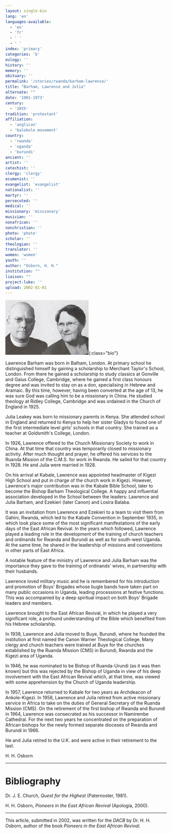 ```yaml
---
layout: single-bio
lang: 'en'
languages-available:
  - 'en'
  - 'fr'
  - ' '
  - ' '
index: 'primary'
categories: 'b'
eulogy: ''
history: ''
memory: ''
obituary: ''
permalink: '/stories/rwanda/barham-lawrence/'
title: "Barham, Lawrence and Julia"
alternate: ""
date: '1901-1973'
century:
  - '20th'
tradition: 'protestant'
affiliation:
  - 'anglican'
  - 'balokole movement'
country:
  - 'rwanda'
  - 'uganda'
  - 'burundi'
ancient: ''
artist: ''
catechist: ''
clergy: 'clergy'
ecumenist: ''
evangelist: 'evangelist'
nationalist: ''
martyr: ''
persecuted: ''
medical: ''
missionary: 'missionary'
musician: ''
nonafrican: ''
nonchristian: ''
photo: 'photo'
scholar: ''
theologian: ''
translator: ''
women: 'women'
youth: ''
author: "Osborn, H. H."
institution: ""
liaison: ""
project-luke: ''
upload: 2002-01-01
---
```


![Lawrence and Julia Barham](/images/bio-pics/rwanda/barham-lawrence/barham_lawrenceandjulia-small.jpg){:class="bio"}

Lawrence Barham was born in Balham, London.  At primary school he distinguished himself by gaining a scholarship to Merchant Taylor's School, London.  From there he gained a scholarship to study classics at Gonville and Gaius College, Cambridge, where he gained a first class honours degree and was invited to stay on as a don, specialising in Hebrew and Aramaic.  By this time, however, having been converted at the age of 13, he was sure God was calling him to be a missionary in China.  He studied theology at Ridley  College, Cambridge and was ordained in the Church of England in 1925.

Julia Leakey was born to missionary parents in Kenya.  She attended school in England and returned to Kenya to help her sister Gladys to found one of the first intermediate level girls' schools in that country.  She trained as a teacher at Goldsmith's College, London.

In 1926, Lawrence offered to the Church Missionary Society to work in China.  At that time that country was temporarily closed to missionary activity.  After much thought and prayer, he offered his services to the Ruanda Mission of the C.M.S. for work in Rwanda.  He sailed for that country in 1928.  He and Julia were married in 1928.

On his arrival at Kabale, Lawrence was appointed headmaster of Kigezi High School and put in charge of the church work in Kigezi.  However, Lawrence's major contribution was in the Kabale Bible School, later to become the Bishop Barham Theological College.  A happy and influential association developed in the School between the leaders: Lawrence and Julia Barham, and Ezekieri (later Canon) and Losira Balaba.

It was an invitation from Lawrence and Ezekieri to a team to visit them from Gahini, Rwanda, which led to the Kabale Convention in September 1935, in which took place some of the most significant manifestations of the early days of the East African Revival.  In the years which followed, Lawrence played a leading role in the development of the training of church teachers and ordinands for Rwanda and Burundi as well as for south-west Uganda.  At the same time, he shared in the leadership of missions and conventions in other parts of East Africa.

A notable feature of the ministry of Lawrence and Julia Barham was the importance they gave to the training of ordinands' wives, in partnership with their husbands.

Lawrence loved military music and he is remembered for his introduction and promotion of Boys' Brigades whose bugle bands have taken part on many public occasions in Uganda, leading processions at festive functions.  This was accompanied by a deep spiritual impact on both Boys' Brigade leaders and members.

Lawrence brought to the East African Revival, in which he played a very significant role, a profound understanding of the Bible which benefited from his Hebrew scholarship.

In 1938, Lawrence and Julia moved to Buye, Burundi, where he founded the institution at first named the Canon Warner Theological College.  Many clergy and church teachers were trained at Buye for the churches established by the Ruanda Mission (CMS) in Burundi, Rwanda and the Kigezi area of Uganda.

In 1946, he was nominated to be Bishop of Ruanda-Urundi (as it was then known) but this was rejected by the Bishop of Uganda in view of his deep involvement with the East African Revival which, at that time, was viewed with some apprehension by the Church of Uganda leadership.

In 1957, Lawrence returned to Kabale for two years as Archdeacon of Ankole-Kigezi.  In 1958, Lawrence and Julia retired from active missionary service in Africa to take on the duties of General Secretary of the Ruanda Mission (CMS). On the retirement of the first bishop of Rwanda and Burundi in 1964, Lawrence was consecrated as his successor in Namirembe Cathedral.  For the next two years he concentrated on the preparation of African bishops for the newly formed separate dioceses of Rwanda and Burundi in 1966.

He and Julia retired to the U.K. and were active in their retirement to the last.

H. H. Osborn

---

# Bibliography

Dr. J. E. Church, *Quest for the Highest*  (Paternoster, 1981).

H. H. Osborn, *Pioneers in the East African Revival* (Apologia, 2000).

---

This article, submitted in 2002, was written for the *DACB* by Dr. H. H. Osborn, author of the book *Pioneers in the East African Revival*.
